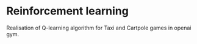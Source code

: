 # Reinforcement learning   
Realisation of Q-learning algorithm for Taxi and Cartpole games in openai gym.
